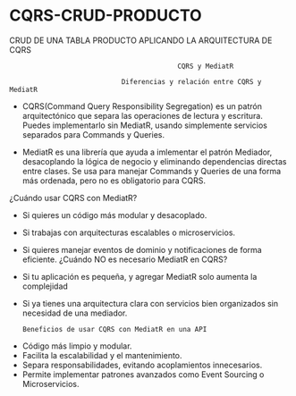 # CQRS-CRUD-PRODUCTO
CRUD DE UNA TABLA PRODUCTO APLICANDO LA ARQUITECTURA DE CQRS

                                              CQRS y MediatR

                                Diferencias y relación entre CQRS y MediatR

* CQRS(Command Query Responsibility Segregation) es un patrón arquitectónico que separa las operaciones
de lectura y escritura. Puedes implementarlo sin MediatR, usando simplemente servicios separados para Commands y Queries.

* MediatR es una librería que ayuda a imlementar el patrón Mediador, desacoplando la lógica de negocio y 
eliminando dependencias directas entre clases. Se usa para manejar Commands y Queries de una forma más
ordenada, pero no es obligatorio para CQRS.


¿Cuándo usar CQRS con MediatR?
- Si quieres un código más modular y desacoplado.
- Si trabajas con arquitecturas escalables o microservicios.
- Si quieres manejar eventos de dominio y notificaciones de forma eficiente.
¿Cuándo NO es necesario MediatR en CQRS?
- Si tu aplicación es pequeña, y agregar MediatR solo aumenta la complejidad
- Si ya tienes una arquitectura clara con servicios bien organizados sin necesidad de una mediador.

      Beneficios de usar CQRS con MediatR en una API
* Código más limpio y modular.
* Facilita la escalabilidad y el mantenimiento.
* Separa responsabilidades, evitando acoplamientos innecesarios.
* Permite implementar patrones avanzados como Event Sourcing o Microservicios.

